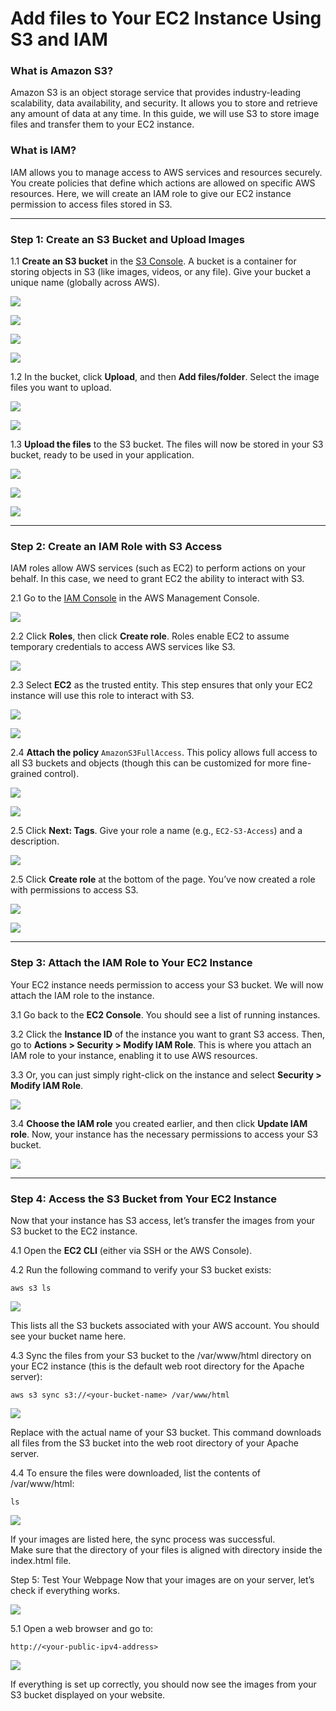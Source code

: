 # Add files to Your EC2 Instance Using S3 and IAM

### **What is Amazon S3?**
Amazon S3 is an object storage service that provides industry-leading scalability, data availability, and security. It allows you to store and retrieve any amount of data at any time. In this guide, we will use S3 to store image files and transfer them to your EC2 instance.

### **What is IAM?**
IAM allows you to manage access to AWS services and resources securely. You create policies that define which actions are allowed on specific AWS resources. Here, we will create an IAM role to give our EC2 instance permission to access files stored in S3.

---

### Step 1: Create an S3 Bucket and Upload Images

1.1 **Create an S3 bucket** in the [S3 Console](https://s3.console.aws.amazon.com/). A bucket is a container for storing objects in S3 (like images, videos, or any file). Give your bucket a unique name (globally across AWS).

![](img/AFTI/AFTI-01.png)

![](img/AFTI/AFTI-02.png)

![](img/AFTI/AFTI-03.png)

![](img/AFTI/AFTI-04.png)

1.2 In the bucket, click **Upload**, and then **Add files/folder**. Select the image files you want to upload.

![](img/AFTI/AFTI-05.png)

![](img/AFTI/AFTI-06.png)

1.3 **Upload the files** to the S3 bucket. The files will now be stored in your S3 bucket, ready to be used in your application.

![](img/AFTI/AFTI-07.png)

![](img/AFTI/AFTI-08.png)

![](img/AFTI/AFTI-09.png)

---

### Step 2: Create an IAM Role with S3 Access

IAM roles allow AWS services (such as EC2) to perform actions on your behalf. In this case, we need to grant EC2 the ability to interact with S3.

2.1 Go to the [IAM Console](https://console.aws.amazon.com/iam/) in the AWS Management Console.

![](img/AFTI/AFTI-10.png)

2.2 Click **Roles**, then click **Create role**. Roles enable EC2 to assume temporary credentials to access AWS services like S3.

![](img/AFTI/AFTI-11.png)

2.3 Select **EC2** as the trusted entity. This step ensures that only your EC2 instance will use this role to interact with S3.

![](img/AFTI/AFTI-12.png)

![](img/AFTI/AFTI-13.png)

2.4 **Attach the policy** `AmazonS3FullAccess`. This policy allows full access to all S3 buckets and objects (though this can be customized for more fine-grained control).

![](img/AFTI/AFTI-14.png)

![](img/AFTI/AFTI-15.png)

2.5 Click **Next: Tags**. Give your role a name (e.g., `EC2-S3-Access`) and a description.

![](img/AFTI/AFTI-16.png)

2.5 Click **Create role** at the bottom of the page. You’ve now created a role with permissions to access S3.

![](img/AFTI/AFTI-17.png)

![](img/AFTI/AFTI-18.png)

---

### Step 3: Attach the IAM Role to Your EC2 Instance

Your EC2 instance needs permission to access your S3 bucket. We will now attach the IAM role to the instance.

3.1 Go back to the **EC2 Console**. You should see a list of running instances.

3.2 Click the **Instance ID** of the instance you want to grant S3 access. Then, go to **Actions > Security > Modify IAM Role**. This is where you attach an IAM role to your instance, enabling it to use AWS resources.

3.3 Or, you can just simply right-click on the instance and select **Security > Modify IAM Role**.

![](img/AFTI/AFTI-19.png)

3.4 **Choose the IAM role** you created earlier, and then click **Update IAM role**. Now, your instance has the necessary permissions to access your S3 bucket.

![](img/AFTI/AFTI-20.png)

---

### Step 4: Access the S3 Bucket from Your EC2 Instance

Now that your instance has S3 access, let’s transfer the images from your S3 bucket to the EC2 instance.

4.1 Open the **EC2 CLI** (either via SSH or the AWS Console). 

4.2 Run the following command to verify your S3 bucket exists:

```
aws s3 ls
```

![](img/AFTI/AFTI-21.png)

This lists all the S3 buckets associated with your AWS account. You should see your bucket name here.

4.3 Sync the files from your S3 bucket to the /var/www/html directory on your EC2 instance (this is the default web root directory for the Apache server):

```
aws s3 sync s3://<your-bucket-name> /var/www/html
```

![](img/AFTI/AFTI-22.png)


Replace <your-bucket-name> with the actual name of your S3 bucket. This command downloads all files from the S3 bucket into the web root directory of your Apache server.

4.4 To ensure the files were downloaded, list the contents of /var/www/html:

```
ls
```

![](img/AFTI/AFTI-23.png)

If your images are listed here, the sync process was successful.  
Make sure that the directory of your files is aligned with directory inside the index.html file.

Step 5: Test Your Webpage
Now that your images are on your server, let’s check if everything works.

![](img/AFTI/AFTI-24.png)

5.1 Open a web browser and go to:

```
http://<your-public-ipv4-address>
```
![](img/AFTI/AFTI-25.png)

If everything is set up correctly, you should now see the images from your S3 bucket displayed on your website.


